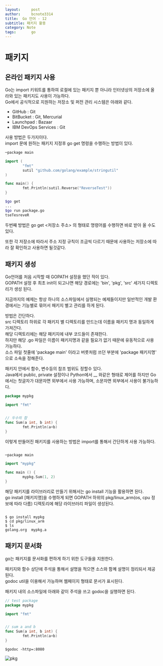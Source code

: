```yaml
---
layout:     post
author:     bcnote3314
title: 	Go 언어 - 12
subtitle: 패키지 활용
category: Note
tags: 		go
---
```


# 패키지

## 온라인 패키지 사용

Go는 import 키워트를 통하여 로컬에 있는 패키지 뿐 아니라 인터넷상의 저장소에 올라와 있는 패키지도 사용이 가능하다.  
Go에서 공식적으로 지원하는 저장소 및 퍼전 관리 시스템은 아래와 같다.  

* GitHub : Git
* BitBucket : Git, Mercurial
* Launchpad : Bazaar
* IBM DevOps Services : Git

사용 방법은 두가지이다.  
import 문에 원하는 패키지 지정후 go get 명령을 수행하는 방법이 있다.

```go
─package main

import (
        "fmt"
        sutil "github.com/golang/example/stringutil"
)

func main() {
        fmt.Println(sutil.Reverse("ReverseTest"))
}

```

```bash
$go get
...
$go run package.go
tseTesreveR
```

두번째 방법은 go get <저장소 주소> 의 형태로 명령어를 수행하면 바로 받아 올 수도 있다.  

또한 각 저장소에 따라서 주소 지정 규칙이 조금씩 다르기 때문에 사용하는 저장소에 따라 잘 확인하고 사용하면 될것같다.  


## 패키지 생성

Go언어를 처음 시작할 때 GOPATH  설정을 했던 적이 있다.  
GOPATH 설정 후 최초 init이 되고나면 해당 경로에는 'bin', 'pkg', 'src' 세가지 디렉토리가 생성 된다.  

지금까지의 예제는 항상 하나의 소스파일에서 실행되는 예제들이지만 일반적인 개발 환경에서는 기능별로 묶어서 패키지 별고 관리를 하게 된다.  

방법은 간단하다.  
src 디렉토리 하위로 각 패키지 별 디렉토리를 만드는데 이름을 패키지 명과 동일하게 가져간다.  
해당 디렉토리에는 해당 패키지에 내부 코드들이 존재한다.  
하지만 해당 .go 파일은 이름이 패키지명과 같을 필요가 없기 때문에 유동적으로 사용 가능하다.  
소스 파일 첫줄에 'package main' 이라고 버릇처럼 쓰던 부분에 'package 패키지명' 으로 소속을 정해준다.  

패키지 안에서 함수, 변수등의 참조 범위도 정할수 있다.  
Java에서 public, private 설정이나 Python에서 __ 와같은 형태로 제어를 하지만 Go에서는 첫글자가 대문자면 외부에서 사용 가능하며, 소문자면 외부에서 사용이 불가능하다.  

```go
package mypkg

import "fmt"


// 두수의 합
func Sum(a int, b int) {
        fmt.Println(a+b)
}
```

이렇게 만들어진 패키지를 사용하는 방법은 import를 통해서 간단하게 사용 가능하다.  

```go

─package main

import "mypkg"

func main () {
        mypkg.Sum(1, 2)
}

```

해당 패키지를 라이브러리로 만들기 위해서는 go install 기능을 활용하면 된다.  
go install [패키지명]을 수행하게 되면 GOPATH 하위의 pkg/linux_arm(os, cpu 정보에 따라 다름)  디렉토리에 해당 라이브러리 파일이 생성된다.  
```shell

$ go install mypkg
$ cd pkg/linux_arm
$ ls
golang.org  mypkg.a
```

## 패키지 문서화

go는 패키지를 문서화를 편하게 하기 위한 도구들을 지원한다.  

패키지와 함수 상단에 주석을 통해서 설명을 적으면 소스와 함꼐 설명이 정리되서 제공된다.  
godoc util을 이용해서 가능하며 웹페이지 형태로 문서가 표시된다. 

패키지 내의 소스파일에 아래와 같이 주석을 쓰고 godoc을 실행하면 된다.  

```go
// test package
package mypkg

import "fmt"


// sum a and b
func Sum(a int, b int) {
        fmt.Println(a+b)
}

```


```shell
$godoc -http=:8080

```


![pkg](http://drive.google.com/uc?export=view&id=1GRfWzTIYiMpMZKWwlQDjXKBZh1q76pqT)